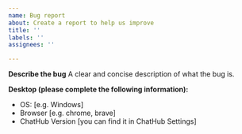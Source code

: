 ```yaml
---
name: Bug report
about: Create a report to help us improve
title: ''
labels: ''
assignees: ''

---
```


**Describe the bug**
A clear and concise description of what the bug is.

**Desktop (please complete the following information):**
 - OS: [e.g. Windows]
 - Browser [e.g. chrome, brave]
 - ChatHub Version [you can find it in ChatHub Settings]
